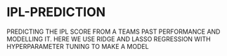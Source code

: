 # IPL-PREDICTION
PREDICTING THE IPL SCORE FROM A TEAMS PAST PERFORMANCE AND MODELLING IT.
HERE WE USE RIDGE AND LASSO REGRESSION WITH HYPERPARAMETER TUNING TO MAKE A MODEL
